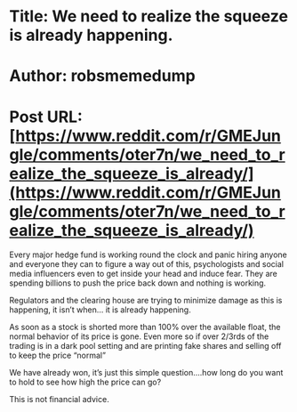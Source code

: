 # Title: We need to realize the squeeze is already happening.
# Author: robsmemedump
# Post URL: [https://www.reddit.com/r/GMEJungle/comments/oter7n/we_need_to_realize_the_squeeze_is_already/](https://www.reddit.com/r/GMEJungle/comments/oter7n/we_need_to_realize_the_squeeze_is_already/)


Every major hedge fund is working round the clock and panic hiring anyone and everyone they can to figure a way out of this, psychologists and social media influencers even to get inside your head and induce fear. They are spending billions to push the price back down and nothing is working. 

Regulators and the clearing house are trying to minimize damage as this is happening, it isn’t when… it is already happening. 

As soon as a stock is shorted more than 100% over the available float, the normal behavior of its price is gone. Even more so if over 2/3rds of the trading is in a dark pool setting and are printing fake shares and selling off to keep the price “normal” 

We have already won, it’s just this simple question….how long do you want to hold to see how high the price can go? 

This is not financial advice.